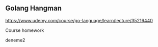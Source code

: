 ## Golang Hangman 

https://www.udemy.com/course/go-language/learn/lecture/35216440

Course homework

deneme2